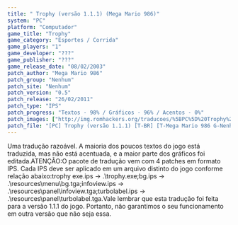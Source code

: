 ```yaml
---
title: " Trophy (versão 1.1.1) (Mega Mario 986)"
system: "PC"
platform: "Computador"
game_title: "Trophy"
game_category: "Esportes / Corrida"
game_players: "1"
game_developer: "???"
game_publisher: "???"
game_release_date: "08/02/2003"
patch_author: "Mega Mario 986"
patch_group: "Nenhum"
patch_site: "Nenhum"
patch_version: "0.5"
patch_release: "26/02/2011"
patch_type: "IPS"
patch_progress: "Textos - 98% / Gráficos - 96% / Acentos - 0%"
patch_images: ["http://img.romhackers.org/traducoes/%5BPC%5D%20Trophy%20-%20Mega%20Mario%20986%20-%201.jpg","http://img.romhackers.org/traducoes/%5BPC%5D%20Trophy%20-%20Mega%20Mario%20986%20-%202.jpg","http://img.romhackers.org/traducoes/%5BPC%5D%20Trophy%20-%20Mega%20Mario%20986%20-%203.jpg"]
patch_file: "[PC] Trophy (versão 1.1.1) [T-BR] [T-Mega Mario 986 G-Nenhum] [V-0.5 A-2011].zip"
---
```

Uma tradução razoável. A maioria dos poucos textos do jogo está traduzida, mas não está acentuada, e a maior parte dos gráficos foi editada.ATENÇÃO:O pacote de tradução vem com 4 patches em formato IPS. Cada IPS deve ser aplicado em um arquivo distinto do jogo conforme relação abaixo:trophy exe.ips -> .\trophy.exe;bg.ips -> .\resources\menu\bg.tga;infoview.ips -> .\resources\panel\infoview.tga;turbolabel.ips -> .\resources\panel\turbolabel.tga.Vale lembrar que esta tradução foi feita para a versão 1.1.1 do jogo. Portanto, não garantimos o seu funcionamento em outra versão que não seja essa.